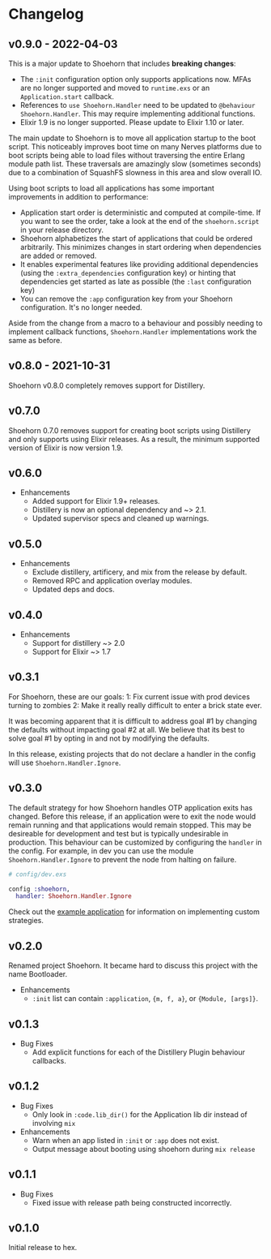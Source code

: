 # Changelog

## v0.9.0 - 2022-04-03

This is a major update to Shoehorn that includes **breaking changes**:

* The `:init` configuration option only supports applications now. MFAs are no
  longer supported and moved to `runtime.exs` or an `Application.start`
  callback.
* References to `use Shoehorn.Handler` need to be updated to `@behaviour
  Shoehorn.Handler`. This may require implementing additional functions.
* Elixir 1.9 is no longer supported. Please update to Elixir 1.10 or later.

The main update to Shoehorn is to move all application startup to the boot
script. This noticeably improves boot time on many Nerves platforms due to boot
scripts being able to load files without traversing the entire Erlang module
path list. These traversals are amazingly slow (sometimes seconds) due to a
combination of SquashFS slowness in this area and slow overall IO.

Using boot scripts to load all applications has some important improvements in
addition to performance:

* Application start order is deterministic and computed at compile-time. If you
  want to see the order, take a look at the end of the `shoehorn.script` in your
  release directory.
* Shoehorn alphabetizes the start of applications that could be ordered
  arbitrarily. This minimizes changes in start ordering when dependencies are
  added or removed.
* It enables experimental features like providing additional dependencies (using
  the `:extra_dependencies` configuration key) or hinting that dependencies get
  started as late as possible (the `:last` configuration key)
* You can remove the `:app` configuration key from your Shoehorn configuration.
  It's no longer needed.

Aside from the change from a macro to a behaviour and possibly needing to
implement callback functions, `Shoehorn.Handler` implementations work the same
as before.

## v0.8.0 - 2021-10-31

Shoehorn v0.8.0 completely removes support for Distillery.

## v0.7.0

Shoehorn 0.7.0 removes support for creating boot scripts using Distillery and
only supports using Elixir releases. As a result, the minimum supported version
of Elixir is now version 1.9.

## v0.6.0

* Enhancements
  * Added support for Elixir 1.9+ releases.
  * Distillery is now an optional dependency and ~> 2.1.
  * Updated supervisor specs and cleaned up warnings.

## v0.5.0

* Enhancements
  * Exclude distillery, artificery, and mix from the release by default.
  * Removed RPC and application overlay modules.
  * Updated deps and docs.

## v0.4.0

* Enhancements
  * Support for distillery ~> 2.0
  * Support for Elixir ~> 1.7

## v0.3.1

For Shoehorn, these are our goals:
1: Fix current issue with prod devices turning to zombies
2: Make it really really difficult to enter a brick state ever.

It was becoming apparent that it is difficult to address goal #1 by changing the defaults without impacting goal #2 at all. We believe that its best to solve goal #1  by opting in and not by modifying the defaults.

In this release, existing projects that do not declare a handler in the
config will use `Shoehorn.Handler.Ignore`.

## v0.3.0

The default strategy for how Shoehorn handles OTP application exits has changed.
Before this release, if an application were to exit the node would remain running
and that applications would remain stopped. This may be desireable for development
and test but is typically undesirable in production. This behaviour can be
customized by configuring the `handler` in the config. For example, in dev you can
use the module `Shoehorn.Handler.Ignore` to prevent the node from halting on failure.

  ```elixir
  # config/dev.exs

  config :shoehorn,
    handler: Shoehorn.Handler.Ignore
  ```

Check out the [example application](https://github.com/nerves-project/shoehorn/tree/main/example) for information on implementing custom strategies.

## v0.2.0

  Renamed project Shoehorn.
  It became hard to discuss this project with the name Bootloader.

  * Enhancements
    * `:init` list can contain `:application`, `{m, f, a}`, or `{Module, [args]}`.

## v0.1.3

  * Bug Fixes
    * Add explicit functions for each of the Distillery Plugin behaviour callbacks.

## v0.1.2

  * Bug Fixes
    * Only look in `:code.lib_dir()` for the Application lib dir instead of involving `mix`
  * Enhancements
    * Warn when an app listed in `:init` or `:app` does not exist.
    * Output message about booting using shoehorn during `mix release`

## v0.1.1

  * Bug Fixes
    * Fixed issue with release path being constructed incorrectly.

## v0.1.0

  Initial release to hex.
